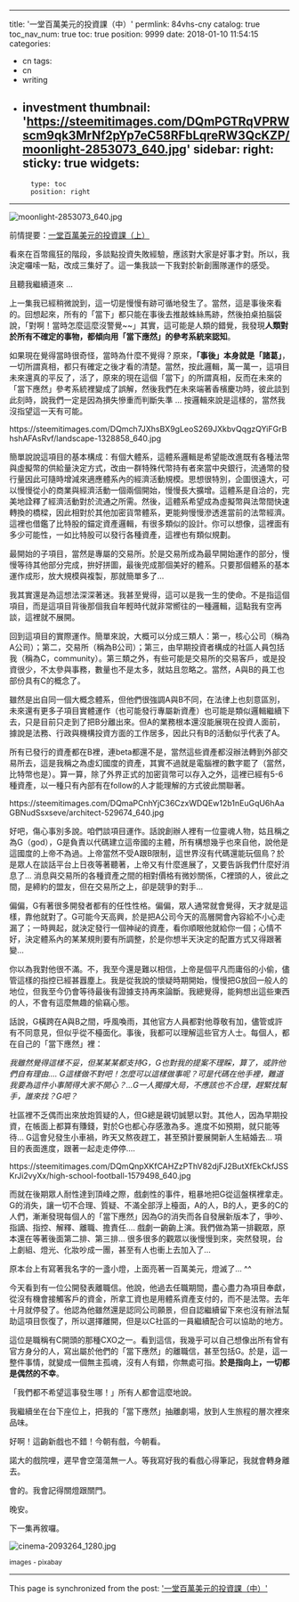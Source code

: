 
---
title: '一堂百萬美元的投資課（中）'
permlink: 84vhs-cny
catalog: true
toc_nav_num: true
toc: true
position: 9999
date: 2018-01-10 11:54:15
categories:
- cn
tags:
- cn
- writing
- investment
thumbnail: 'https://steemitimages.com/DQmPGTRqVPRWscm9qk3MrNf2pYp7eC58RFbLqreRW3QcKZP/moonlight-2853073_640.jpg'
sidebar:
    right:
        sticky: true
widgets:
    -
        type: toc
        position: right
---


![moonlight-2853073_640.jpg](https://steemitimages.com/DQmPGTRqVPRWscm9qk3MrNf2pYp7eC58RFbLqreRW3QcKZP/moonlight-2853073_640.jpg)

前情提要：[一堂百萬美元的投資課（上）](https://steemit.com/cn/@deanliu/cny)

看來在百幣瘋狂的階段，多談點投資失敗經驗，應該對大家是好事才對。所以，我決定囉嗦一點，改成三集好了。這一集我談一下我對於新創團隊運作的感受。

且聽我繼續道來 ...

上一集我已經稍微說到，這一切是慢慢有跡可循地發生了。當然，這是事後來看的。回想起來，所有的「當下」都只能在事後去推敲蛛絲馬跡，然後拍桌拍腦袋說，「對啊！當時怎麼這麼沒警覺~~」其實，這可能是人類的錯覺，我發現**人類對於所有不確定的事物，都傾向用「當下應然」的參考系統來認知**。

如果現在覺得當時很奇怪，當時為什麼不覺得？原來，**「事後」本身就是「諸葛」**，一切所謂真相，都只有確定之後才看的清楚。當然，按此邏輯，萬一萬一，這項目未來還真的平反了，活了，原來的現在這個「當下」的所謂真相，反而在未來的「當下應然」參考系統裡變成了誤解，然後我們在未來端著香檳慶功時，彼此談到此刻時，說我們一定是因為損失慘重而判斷失準 ... 按邏輯來說是這樣的，當然我沒指望這一天有可能。

<div class='pull-right'>https://steemitimages.com/DQmch7JXhsBX9gLeoS269JXkbvQqgzQYiFGrBhshAFAsRvf/landscape-1328858_640.jpg</div>

簡單說說這項目的基本構成：有個大體系，這體系邏輯是希望能改進既有各種法幣與虛擬幣的供給量決定方式，改由一群特殊代幣持有者來當中央銀行，流通幣的發行量因此可隨時增減來適應體系內的經濟活動規模。思想很特別，企圖很遠大，可以慢慢從小的商業與經濟活動一個兩個開始，慢慢長大擴增。這體系是自洽的，完美地詮釋了經濟活動對於流通之所需。然後，這體系希望成為虛擬幣與法幣間快速轉換的橋樑，因此相對於其他加密貨幣體系，更能夠慢慢滲透進當前的法幣經濟。這裡也借鑑了比特股的錨定資產邏輯，有很多類似的設計。你可以想像，這裡面有多少可能性，一如比特股可以發行各種資產，這裡也有類似規劃。

最開始的子項目，當然是專屬的交易所。於是交易所成為最早開始運作的部分，慢慢等待其他部分完成，拚好拼圖，最後兜成那個美好的體系。只要那個體系的基本運作成形，放大規模與複製，那就簡單多了...

我其實還是為這想法深深著迷。我甚至覺得，這可以是我一生的使命。不是指這個項目，而是這項目背後那個我自年輕時代就非常嚮往的一種邏輯，這點我有空再談，這裡就不展開。

回到這項目的實際運作。簡單來說，大概可以分成三類人：第一，核心公司（稱為A公司）；第二，交易所（稱為B公司）；第三，由早期投資者構成的社區人員包括我（稱為C，community）。第三類之外，有些可能是交易所的交易客戶，或是投資很少，不太參與事務，數量也不是太多，就姑且忽略之。當然，A與B的員工也部份具有C的概念了。

雖然是出自同一個大概念體系，但他們很強調A與B不同，在法律上也刻意區別，未來還有更多子項目實體運作（也可能發行專屬新資產）也可能是類似邏輯繼續下去，只是目前只走到了把B分離出來。但A的業務根本還沒能展現在投資人面前，據說是法務、行政與機構投資方面的工作居多，因此只有B的活動似乎代表了A。

所有已發行的資產都在B裡，連beta都還不是，當然這些資產都沒辦法轉到外部交易所去，這是我稱之為虛幻國度的資產，其實不過就是電腦裡的數字罷了（當然，比特幣也是）。算一算，除了外界正式的加密貨幣可以存入之外，這裡已經有5-6種資產，以一種只有內部有在follow的人才能理解的方式彼此關聯著。

<div class='pull-right'>https://steemitimages.com/DQmaPCnhYjC36CzxWDQEw12b1nEuGqU6hAaGBNudSsxseve/architect-529674_640.jpg</div>

好吧，傷心事別多說。咱們談項目運作。話說創辦人裡有一位靈魂人物，姑且稱之為G（god），G是負責以代碼建立這帝國的主體，所有構想幾乎也來自他，說他是這國度的上帝不為過。上帝當然不受A跟B限制，這世界沒有代碼還能玩個鳥？於是眾人在談話平台上日夜等著聽著，上帝又有什麼進展了，又要告訴我們什麼好消息了... 消息與交易所的各種資產之間的相對價格有微妙關係，C裡頭的人，彼此之間，是締約的盟友，但在交易所之上，卻是競爭的對手... 

偏偏，G有著很多開發者都有的任性性格。偏偏，眾人通常就會覺得，天才就是這樣，靠他就對了。G可能今天高興，於是把A公司今天的高層開會內容給不小心走漏了；一時興起，就決定發行一個神祕的資產，看你順眼他就給你一個；心情不好，決定體系內的某某規則要有所調整，於是你想半天決定的配置方式又得跟著變...

你以為我對他很不滿。不，我至今還是難以相信，上帝是個平凡而庸俗的小偷，儘管這樣的指控已經甚囂塵上。我是從我說的懷疑時期開始，慢慢把G放回一般人的地位，但我至今仍會等待最後有證據支持再來論斷。我總覺得，能夠想出這些東西的人，不會有這麼無趣的偷竊心態。

話說，G橫跨在A與B之間，呼風喚雨，其他官方人員都對他尊敬有加，儘管或許有不同意見，但似乎從不檯面化。事後，我都可以理解這些官方人士。每個人，都在自己的「當下應然」裡：

*我雖然覺得這樣不妥，但某某某都支持G，G也對我的提案不理睬，算了，或許他們自有理由.... G這樣做不對吧！怎麼可以這樣做事呢？可是代碼在他手裡，難道我要為這件小事鬧得大家不開心？...G一人獨撐大局，不應該也不合理，趕緊找幫手，誰來找？G吧？*

社區裡不乏偶而出來放炮質疑的人，但G總是親切誠懇以對。其他人，因為早期投資，在帳面上都算有賺錢，對於G也都心存感激為多。進度不如預期，就只能等待... G這會兒發生小車禍，昨天又熬夜趕工，甚至預計要展開新人生結婚去... 項目的表面進度，跟著一起走走停停.... 

<div class='pull-right'>https://steemitimages.com/DQmQnpXKfCAHZzPThV82djFJ2ButXfEkCkfJSSKrJi2vyXx/high-school-football-1579498_640.jpg</div>

而就在後期眾人耐性達到頂峰之際，戲劇性的事件，粗暴地把G從這盤棋裡拿走。G的消失，讓一切不合理、質疑、不滿全部浮上檯面，A的人，B的人，更多的C的人們，漸漸發現每個人的「當下應然」因為G的消失而各自發展新版本了，爭吵、指謫、指控、解釋、離職、擔責任.... 戲劇一齣齣上演。我們做為第一排觀眾，原本還在等著後面第二排、第三排... 很多很多的觀眾以後慢慢到來，突然發現，台上劇組、燈光、化妝吵成一團，甚至有人也衝上去加入了...

原本台上有寫著我名字的一盞小燈，上面亮著一百萬美元，燈滅了... ^^

今天看到有一位公開發表離職信。他說，他過去任職期間，盡心盡力為項目奉獻，從沒有機會接觸客戶的資金，所拿工資也是用體系資產支付的，而不是法幣。去年十月就停發了。他認為他雖然還是認同公司願景，但自認繼續留下來也沒有辦法幫助這項目恢復了，所以選擇離開，但是以C社區的一員繼續配合可以協助的地方。

這位是職稱有C開頭的那種CXO之一。看到這信，我幾乎可以自己想像出所有曾有官方身分的人，寫出屬於他們的「當下應然」的離職信，甚至包括G。於是，這一整件事情，就變成一個無主孤魂，沒有人有錯，你無處可指。**於是指向上，一切都是偶然的不幸**。

「我們都不希望這事發生哪！」所有人都會這麼地說。

我繼續坐在台下座位上，把我的「當下應然」抽離劇場，放到人生旅程的層次裡來品味。

好啊！這齣新戲也不錯！今朝有戲，今朝看。

諾大的戲院哩，遲早會空蕩蕩無一人。等我寫好我的看戲心得筆記，我就會轉身離去。

會的。我會記得關燈跟關門。

晚安。

下一集再敘囉。

![cinema-2093264_1280.jpg](https://steemitimages.com/DQmWJSBgRAFU26D9uWdgjJ6QZWkqtaPKymQ5jbkLh7KqfYj/cinema-2093264_1280.jpg)

<sub>images - pixabay</sub>

- - -

This page is synchronized from the post: ['一堂百萬美元的投資課（中）'](https://steemit.com/@deanliu/84vhs-cny)

